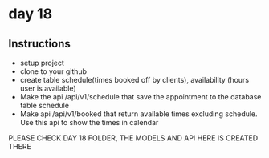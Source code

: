 # day 18

## Instructions

- setup project
- clone to your github
- create table schedule(times booked off by clients), availability (hours user is available)
- Make the api /api/v1/schedule that save the appointment to the database table schedule
- Make api /api/v1/booked that return available times excluding schedule. Use this api to show the times in calendar

PLEASE CHECK DAY 18 FOLDER, THE MODELS AND API HERE IS CREATED THERE
